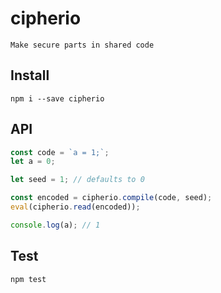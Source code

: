# cipherio

`Make secure parts in shared code`

## Install

`npm i --save cipherio`

## API

```js
const code = `a = 1;`;
let a = 0;

let seed = 1; // defaults to 0

const encoded = cipherio.compile(code, seed);
eval(cipherio.read(encoded));

console.log(a); // 1
```

## Test

```bash
npm test
```
